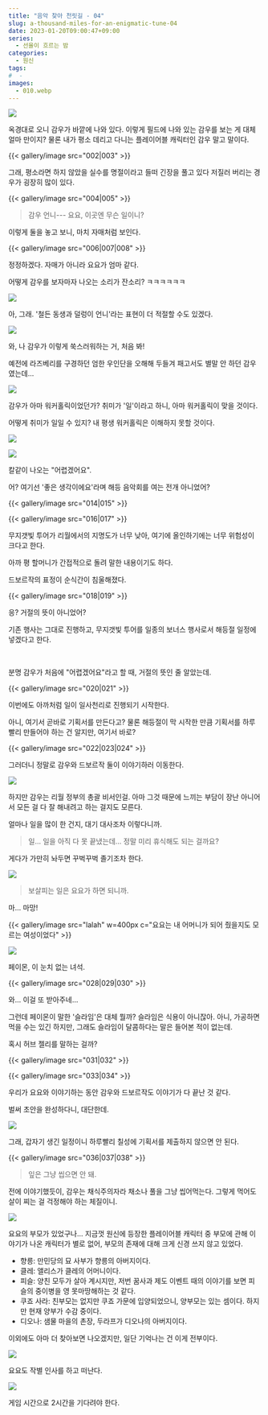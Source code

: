 ```yaml
---
title: "음악 찾아 천릿길 - 04"
slug: a-thousand-miles-for-an-enigmatic-tune-04
date: 2023-01-20T09:00:47+09:00
series:
  - 선율이 흐르는 밤
categories:
  - 원신
tags:
#  - 
images:
  - 010.webp
---
```


![](001.webp)

옥경대로 오니 감우가 바깥에 나와 있다. 이렇게 필드에 나와 있는 감우를 보는 게 대체 얼마 만이지? 물론 내가 평소 데리고 다니는 플레이어블 캐릭터인 감우 말고 말이다.

{{< gallery/image src="002|003" >}}

그래, 평소라면 하지 않았을 실수를 명절이라고 들떠 긴장을 풀고 있다 저질러 버리는 경우가 굉장히 많이 있다.

{{< gallery/image src="004|005" >}}

> 감우 언니---
> 요요, 이곳엔 무슨 일이니?

이렇게 둘을 놓고 보니, 마치 자매처럼 보인다.

{{< gallery/image src="006|007|008" >}}

정정하겠다. 자매가 아니라 요요가 엄마 같다.

어떻게 감우를 보자마자 나오는 소리가 잔소리? ㅋㅋㅋㅋㅋㅋ

![](009.webp)

아, 그래. '철든 동생과 덜렁이 언니'라는 표현이 더 적절할 수도 있겠다.

![](010.webp)

와, 나 감우가 이렇게 쑥스러워하는 거, 처음 봐!

예전에 라즈베리를 구경하던 엄한 우인단을 오해해 두들겨 패고서도 별말 안 하던 감우였는데...

![](011.webp)

감우가 아마 워커홀릭이었던가? 취미가 '일'이라고 하니, 아마 워커홀릭이 맞을 것이다.

어떻게 취미가 일일 수 있지? 내 평생 워커홀릭은 이해하지 못할 것이다.

![](012.webp)

![](013.webp)

칼같이 나오는 "어렵겠어요".

어? 여기선 '좋은 생각이에요'라며 해등 음악회를 여는 전개 아니었어?

{{< gallery/image src="014|015" >}}

{{< gallery/image src="016|017" >}}

무지갯빛 투어가 리월에서의 지명도가 너무 낮아, 여기에 올인하기에는 너무 위험성이 크다고 한다.

아까 평 할머니가 간접적으로 돌려 말한 내용이기도 하다.

드보르작의 표정이 순식간이 침울해졌다.

{{< gallery/image src="018|019" >}}

응? 거절의 뜻이 아니었어?

기존 행사는 그대로 진행하고, 무지갯빛 투어를 일종의 보너스 행사로서 해등절 일정에 넣겠다고 한다.

&nbsp;

분명 감우가 처음에 "어렵겠어요"라고 할 때, 거절의 뜻인 줄 알았는데.

{{< gallery/image src="020|021" >}}

이번에도 아까처럼 일이 일사천리로 진행되기 시작한다.

아니, 여기서 곧바로 기획서를 만든다고? 물론 해등절이 막 시작한 만큼 기획서를 하루빨리 만들어야 하는 건 알지만, 여기서 바로?

{{< gallery/image src="022|023|024" >}}

그러더니 정말로 감우와 드보르작 둘이 이야기하러 이동한다.

![](025.webp)

하지만 감우는 리월 정부의 총괄 비서인걸. 아마 그것 때문에 느끼는 부담이 장난 아니어서 모든 걸 다 잘 해내려고 하는 걸지도 모른다.

얼마나 일을 많이 한 건지, 대기 대사조차 이렇다니까.

> 일... 일을 아직 다 못 끝냈는데... 정말 미리 휴식해도 되는 걸까요?

게다가 가만히 놔두면 꾸벅꾸벅 졸기조차 한다.

![](026.webp)

> 보살피는 일은 요요가 하면 되니까.

마... 마망!

{{< gallery/image src="lalah" w=400px c="요요는 내 어머니가 되어 줬을지도 모르는 여성이었다" >}}

![](027.webp)

페이몬, 이 눈치 없는 녀석.

{{< gallery/image src="028|029|030" >}}

와... 이걸 또 받아주네...

그런데 페이몬이 말한 '슬라임'은 대체 뭘까? 슬라임은 식용이 아니잖아. 아니, 가공하면 먹을 수는 있긴 하지만, 그래도 슬라임이 달콤하다는 말은 들어본 적이 없는데.

혹시 허브 젤리를 말하는 걸까?

{{< gallery/image src="031|032" >}}

{{< gallery/image src="033|034" >}}

우리가 요요와 이야기하는 동안 감우와 드보르작도 이야기가 다 끝난 것 같다.

벌써 초안을 완성하다니, 대단한데.

![](035.webp)

그래, 갑자기 생긴 일정이니 하루빨리 칠성에 기획서를 제출하지 않으면 안 된다.

{{< gallery/image src="036|037|038" >}}

> 잎은 그냥 씹으면 안 돼.

전에 이야기했듯이, 감우는 채식주의자라 채소나 풀을 그냥 씹어먹는다. 그렇게 먹어도 살이 찌는 걸 걱정해야 하는 체질이니.

![](039.webp)

요요의 부모가 있었구나... 지금껏 원신에 등장한 플레이어블 캐릭터 중 부모에 관해 이야기가 나온 캐릭터가 별로 없어, 부모의 존재에 대해 크게 신경 쓰지 않고 있었다.

* 향릉: 만민당의 묘 사부가 향릉의 아버지이다.
* 클레: 앨리스가 클레의 어머니이다.
* 피슬: 양친 모두가 살아 계시지만, 저번 꿈사과 제도 이벤트 때의 이야기를 보면 피슬의 중이병을 영 못마땅해하는 것 같다.
* 쿠죠 사라: 친부모는 없지만 쿠죠 가문에 입양되었으니, 양부모는 있는 셈이다. 하지만 현재 양부가 수감 중이다.
* 디오나: 샘물 마을의 촌장, 두라프가 디오나의 아버지이다.

이외에도 아마 더 찾아보면 나오겠지만, 일단 기억나는 건 이게 전부이다.

![](040.webp)

요요도 작별 인사를 하고 떠난다.

![](041.webp)

게임 시간으로 2시간을 기다려야 한다.
